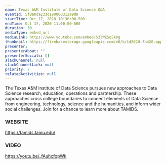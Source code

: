 ```yaml
---
name: Texas A&M Institute of Data Science Q&A
eventId: 5f8a0da233c190000312a9d8
startTime: Oct 17, 2020 10:30:00-500
endTime: Oct 17, 2020 11:00:00-500
duration: 30
mediaType: embed_url
mediaLink: https://www.youtube.com/embed/53lWESqEkmg
thumbnail: https://firebasestorage.googleapis.com/v0/b/td2020-fb428.appspot.com/o/Frame%204.png?alt=media&token=0bf47564-22a1-44ca-9878-fe9a2796c0b9
presenter:
presenterAbout: ""
presenterSocials: []
slackChannel: null
slackChannelLink: null
priority: 7
relatedActivities: null
---
```


The Texas A&M Institute of Data Science pursues new approaches to Data Science research, education, operations and partnership. These approaches cross college boundaries to connect elements of Data Science from engineering, technology, science and the humanities, and inform wider social challenges. Join for a chance to learn more about TAMIDS.

### WEBSITE

https://tamids.tamu.edu/

### VIDEO

https://youtu.be/_fAuhcfopWk
